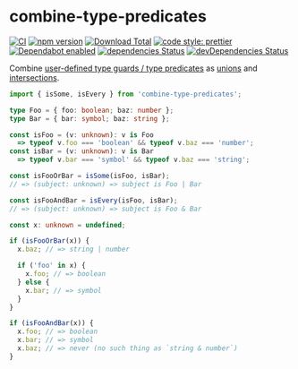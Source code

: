 # combine-type-predicates

[![CI](https://github.com/buschtoens/combine-type-predicates/workflows/CI/badge.svg)](https://github.com/buschtoens/combine-type-predicates/actions)
[![npm version](https://badge.fury.io/js/combine-type-predicates.svg)](http://badge.fury.io/js/combine-type-predicates)
[![Download Total](https://img.shields.io/npm/dt/combine-type-predicates.svg)](http://badge.fury.io/js/combine-type-predicates)
[![code style: prettier](https://img.shields.io/badge/code_style-prettier-ff69b4.svg)](https://github.com/prettier/prettier)  
[![Dependabot enabled](https://img.shields.io/badge/dependabot-enabled-blue.svg?logo=dependabot)](https://dependabot.com/)
[![dependencies Status](https://david-dm.org/buschtoens/combine-type-predicates/status.svg)](https://david-dm.org/buschtoens/combine-type-predicates)
[![devDependencies Status](https://david-dm.org/buschtoens/combine-type-predicates/dev-status.svg)](https://david-dm.org/buschtoens/combine-type-predicates?type=dev)

Combine [user-defined type guards / type predicates][user-defined-type-guards]
as [unions][union] and [intersections][intersection].

[user-defined-type-guards]: https://www.typescriptlang.org/docs/handbook/advanced-types.html#user-defined-type-guards
[union]: https://www.typescriptlang.org/docs/handbook/advanced-types.html#union-types
[intersection]: https://www.typescriptlang.org/docs/handbook/advanced-types.html#intersection-types

```ts
import { isSome, isEvery } from 'combine-type-predicates';

type Foo = { foo: boolean; baz: number };
type Bar = { bar: symbol; baz: string };

const isFoo = (v: unknown): v is Foo
  => typeof v.foo === 'boolean' && typeof v.baz === 'number';
const isBar = (v: unknown): v is Bar
  => typeof v.bar === 'symbol' && typeof v.baz === 'string';

const isFooOrBar = isSome(isFoo, isBar);
// => (subject: unknown) => subject is Foo | Bar

const isFooAndBar = isEvery(isFoo, isBar);
// => (subject: unknown) => subject is Foo & Bar

const x: unknown = undefined;

if (isFooOrBar(x)) {
  x.baz; // => string | number

  if ('foo' in x) {
    x.foo; // => boolean
  } else {
    x.bar; // => symbol
  }
}

if (isFooAndBar(x)) {
  x.foo; // => boolean
  x.bar; // => symbol
  x.baz; // => never (no such thing as `string & number`)
}
```
